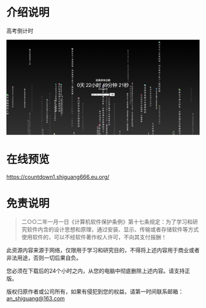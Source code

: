 # 介绍说明

高考倒计时



![demo.png](https://github.com/Shiguang-coding/Countdown2/blob/main/images/demo.png)



# 在线预览

https://countdown1.shiguang666.eu.org/

# 免责说明

> 二○○二年一月一日《计算机软件保护条例》第十七条规定：为了学习和研究软件内含的设计思想和原理，通过安装、显示、传输或者存储软件等方式使用软件的，可以不经软件著作权人许可，不向其支付报酬！



此资源内容来源于网络，仅限用于学习和研究目的，不得将上述内容用于商业或者非法用途，否则一切后果自负。

您必须在下载后的24个小时之内，从您的电脑中彻底删除上述内容。请支持正版。

版权归原作者或公司所有，如果有侵犯到您的权益，请第一时间联系邮箱：[an_shiguang@163.com](mailto:an_shiguang@163.com)

